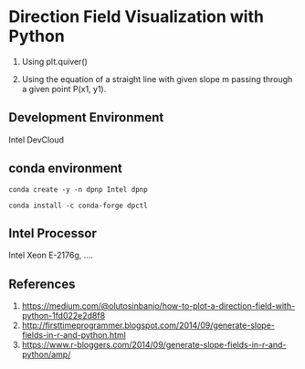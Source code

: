 # Direction Field Visualization with Python

1. Using plt.quiver()

2. Using the equation of a straight line with given slope m passing through a given point P(x1, y1).

## Development Environment

Intel DevCloud

## conda environment

```
conda create -y -n dpnp Intel dpnp

conda install -c conda-forge dpctl

```

## Intel Processor

Intel Xeon E-2176g, ....

## References

1. https://medium.com/@olutosinbanjo/how-to-plot-a-direction-field-with-python-1fd022e2d8f8
2. http://firsttimeprogrammer.blogspot.com/2014/09/generate-slope-fields-in-r-and-python.html
3. https://www.r-bloggers.com/2014/09/generate-slope-fields-in-r-and-python/amp/
